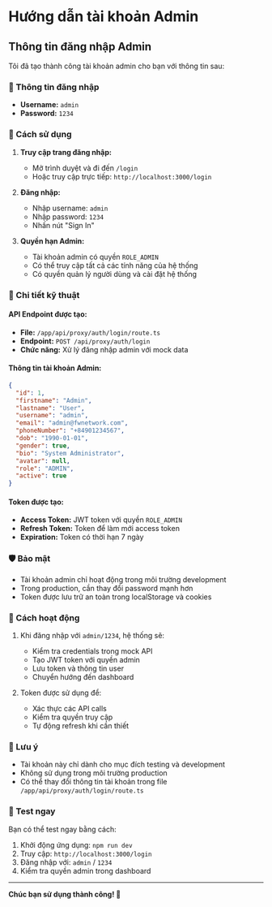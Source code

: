 # Hướng dẫn tài khoản Admin

## Thông tin đăng nhập Admin

Tôi đã tạo thành công tài khoản admin cho bạn với thông tin sau:

### 🔐 Thông tin đăng nhập
- **Username:** `admin`
- **Password:** `1234`

### 🚀 Cách sử dụng

1. **Truy cập trang đăng nhập:**
   - Mở trình duyệt và đi đến `/login`
   - Hoặc truy cập trực tiếp: `http://localhost:3000/login`

2. **Đăng nhập:**
   - Nhập username: `admin`
   - Nhập password: `1234`
   - Nhấn nút "Sign In"

3. **Quyền hạn Admin:**
   - Tài khoản admin có quyền `ROLE_ADMIN`
   - Có thể truy cập tất cả các tính năng của hệ thống
   - Có quyền quản lý người dùng và cài đặt hệ thống

### 🔧 Chi tiết kỹ thuật

#### API Endpoint được tạo:
- **File:** `/app/api/proxy/auth/login/route.ts`
- **Endpoint:** `POST /api/proxy/auth/login`
- **Chức năng:** Xử lý đăng nhập admin với mock data

#### Thông tin tài khoản Admin:
```json
{
  "id": 1,
  "firstname": "Admin",
  "lastname": "User", 
  "username": "admin",
  "email": "admin@fwnetwork.com",
  "phoneNumber": "+84901234567",
  "dob": "1990-01-01",
  "gender": true,
  "bio": "System Administrator",
  "avatar": null,
  "role": "ADMIN",
  "active": true
}
```

#### Token được tạo:
- **Access Token:** JWT token với quyền `ROLE_ADMIN`
- **Refresh Token:** Token để làm mới access token
- **Expiration:** Token có thời hạn 7 ngày

### 🛡️ Bảo mật

- Tài khoản admin chỉ hoạt động trong môi trường development
- Trong production, cần thay đổi password mạnh hơn
- Token được lưu trữ an toàn trong localStorage và cookies

### 🔄 Cách hoạt động

1. Khi đăng nhập với `admin/1234`, hệ thống sẽ:
   - Kiểm tra credentials trong mock API
   - Tạo JWT token với quyền admin
   - Lưu token và thông tin user
   - Chuyển hướng đến dashboard

2. Token được sử dụng để:
   - Xác thực các API calls
   - Kiểm tra quyền truy cập
   - Tự động refresh khi cần thiết

### 📝 Lưu ý

- Tài khoản này chỉ dành cho mục đích testing và development
- Không sử dụng trong môi trường production
- Có thể thay đổi thông tin tài khoản trong file `/app/api/proxy/auth/login/route.ts`

### 🎯 Test ngay

Bạn có thể test ngay bằng cách:
1. Khởi động ứng dụng: `npm run dev`
2. Truy cập: `http://localhost:3000/login`
3. Đăng nhập với: `admin` / `1234`
4. Kiểm tra quyền admin trong dashboard

---

**Chúc bạn sử dụng thành công! 🎉**
